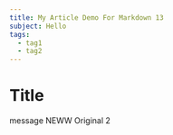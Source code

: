```yaml
---
title: My Article Demo For Markdown 13
subject: Hello
tags:
  - tag1
  - tag2
---
```

# Title

message NEWW Original 2


<!-- 
Reference-style: 
![alt text][@/assets/images/share.png] -->